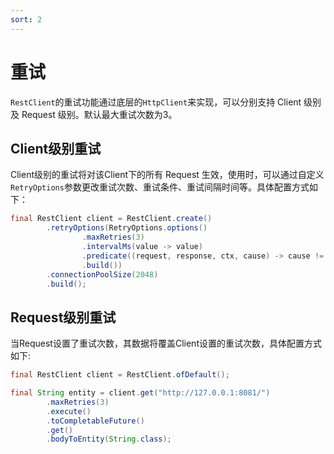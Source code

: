 ```yaml
---
sort: 2
---
```


# 重试
`RestClient`的重试功能通过底层的`HttpClient`来实现，可以分别支持 Client 级别 及 Request 级别。默认最大重试次数为3。

## Client级别重试
Client级别的重试将对该Client下的所有 Request 生效，使用时，可以通过自定义`RetryOptions`参数更改重试次数、重试条件、重试间隔时间等。具体配置方式如下：
```java
final RestClient client = RestClient.create()
        .retryOptions(RetryOptions.options()
                .maxRetries(3)
                .intervalMs(value -> value)
                .predicate((request, response, ctx, cause) -> cause != null)
                .build())
        .connectionPoolSize(2048)
        .build();
```

## Request级别重试
当Request设置了重试次数，其数据将覆盖Client设置的重试次数，具体配置方式如下:
```java
final RestClient client = RestClient.ofDefault();

final String entity = client.get("http://127.0.0.1:8081/")
        .maxRetries(3)
        .execute()
        .toCompletableFuture()
        .get()
        .bodyToEntity(String.class);
```